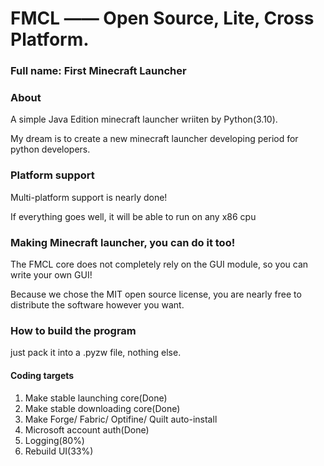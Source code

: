# FMCL —— Open Source, Lite, Cross Platform.

### Full name: First Minecraft Launcher

### About
A simple Java Edition minecraft launcher wriiten by Python(3.10).

My dream is to create a new minecraft launcher developing period for python developers.

### Platform support
Multi-platform support is nearly done!

If everything goes well, it will be able to run on any x86 cpu

### Making Minecraft launcher, you can do it too!
The FMCL core does not completely rely on the GUI module, so you can write your own GUI!

Because we chose the MIT open source license, you are nearly free to distribute the software however you want.

### How to build the program
just pack it into a .pyzw file, nothing else.

#### Coding targets
1. Make stable launching core(Done)
2. Make stable downloading core(Done)
3. Make Forge/ Fabric/ Optifine/ Quilt auto-install
4. Microsoft account auth(Done)
5. Logging(80%)
6. Rebuild UI(33%)

